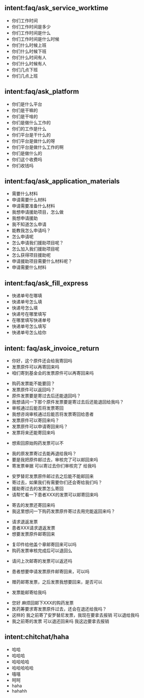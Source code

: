 ## intent:faq/ask_service_worktime
- 你们工作时间
- 你们工作时间是多少
- 你们工作时间是什么
- 你们工作时间是什么时候
- 你们什么时候上班
- 你们什么时候下班
- 你们什么时间有人
- 你们什么时候有人
- 你们几点下班
- 你们几点上班

## intent:faq/ask_platform
- 你们是什么平台
- 你们是干嘛的
- 你们是干啥的
- 你们是做什么工作的
- 你们的工作是什么
- 你们平台是干什么的
- 你们平台是做什么的呀
- 你们平台是做什么工作的啊
- 你们是做什么的
- 你们这个收费吗
- 你们收钱吗

## intent:faq/ask_application_materials
- 需要什么材料
- 申请需要什么材料
- 申请需要准备什么材料
- 我想申请援助项目，怎么做
- 我想申请援助
- 我不知道怎么申请
- 能教我怎么申请吗？
- 怎么申请呢
- 怎么申请我们援助项目呢？
- 怎么加入我们援助项目呢
- 怎么获得项目援助呢
- 申请援助项目需要什么材料呢？
- 申请需要什么材料

## intent:faq/ask_fill_express
- 快递单号在哪填
- 快递单号怎么填
- 快递号怎么填
- 快递号在哪里填写
- 在哪里填写快递单号
- 快递单号怎么填写
- 快递单号怎么给你

## intent: faq/ask_invoice_return
- 你好，这个原件还会给我寄回吗
- 发票原件可以再寄回来吗
- 咱们寄到基金会的发票原件可以再寄回来吗
<!-- - 你好，这个原件还会给我寄回吗，我二次报销的时候需要原件 -->
<!-- - 咱们寄到基金会的发票原件可以复印一下然后盖上咱们基金会的章再寄回来吗 -->
- 购药发票能不能要回？
- 发票原件可以返回吗？
- 原件发票要是寄过去后还能退回吗？
- 我想请问一下那个原件发票要是寄过去后还能退回给我吗？
- 审核通过后能否将发票寄回
- 我想咨询审核通过后能否将发票寄回给患者
- 发票原件可以寄回来吗？
- 发票原件可以申请寄回来吗？
- 发票将来还能寄回来吗
<!-- - 问一下  发票将来还能寄回来吗    这边还有其它用途 -->
- 想索回原始购药发票可以不
<!-- - 患者XXX想索回原始购药发票可以不？ -->
- 我的原发票寄过去能再退给我吗？
- 要是我把原件邮过去，审核完了可以邮回来吗
- 寄发票单据 可以寄过去你们审核完了 给我吗
<!-- - 你好 我安诺提尼审核通过了 要寄发票单据 可以寄过去你们审核完了 给我吗 我拿去报销 -->
- 安罗替尼发票原件邮过去之后能不能邮回来
- 寄过去，如果我们有需要你们还会寄给我们吗？
- 援助寄过去的发票怎么寄回
- 请帮忙看一下患者XXX的发票可以邮寄回来吗
<!-- - 请帮忙看一下患者XXX的发票收到了吗，可以邮寄回来吗 -->
<!-- - 我想问一下只寄发票原件就可以吗，其他的申请材料不用寄是吗？ -->
- 寄去的发票还寄回来吗
- 我这里想问一下购药发票原件寄过去用完能返回来吗？
<!-- - 我这里想问一下购药发票原件寄过去用完能返回来吗？我这里大病救助还需要用 -->
- 请求退返发票
- 患者XXX请求退返发票
- 想要发票原件邮寄回来
<!-- - 患者首次购药发票在12月份，但是单位会给他一些贫困补助，想要发票原件邮寄回来 -->
- 复印件给他盖个章邮寄回来可以吗
- 购药发票审核完成后可以退回么
<!-- - 请问医药筹福可维赠药，购药发票审核完成后可以退回么？ -->
- 请问上次邮寄的发票可以返还吗
<!-- - 请问上次邮寄的发票可以返还吗？这边打算邮寄复印件过去替换 -->
- 患者想要申请发票原件邮寄回来，可以吗
<!-- - 福可维，XXX这个患者想要申请发票原件邮寄回来，可以吗 -->
- 赠药邮寄发票，之后发票我想要回来，是否可以
<!-- - 您好，我想咨询安罗替尼赠药邮寄发票，之后发票我想要回来，是否可以 -->
- 发票能邮寄给我吗
<!-- - 发票能邮寄给我吗 我们申请救助需要发票原件 -->
- 您好  麻烦回邮下XXX的购药发票
- 医药筹要求寄发票原件过去，还会在退还给我吗？
- 这样的 我之前寄了安罗替尼发票，我现在要拿去报销 可以退给我吗
- 我之前寄的发票 可以退还回来吗 我这边要拿去报销



## intent:chitchat/haha
- 哈哈
- 哈哈哈
- 哈哈哈哈
- 哈哈哈哈哈
- 嘻嘻
- 呵呵
- haha
- hahahh

<!-- ## intent:chitchat/ask_name
- 你是谁?
- 你叫什么?
- who are you?

## intent:chitchat/r_u_bot
- 你是机器人吗？
- 你是电脑吗？
- 你是人工智能吗？ -->